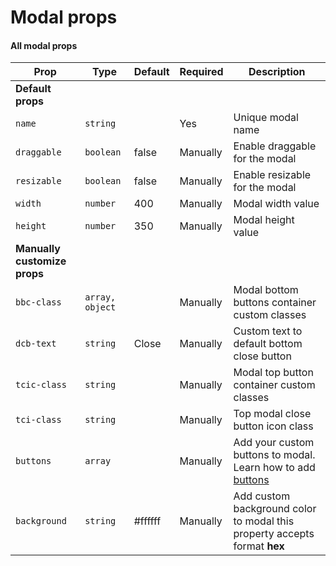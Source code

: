 # Modal props

#### All modal props

| **Prop**                     | **Type**        | **Default** | **Required** | **Description**                                                                                   |
|------------------------------|-----------------|-------------|--------------|---------------------------------------------------------------------------------------------------|
| **Default props**            |                 |             |              |                                                                                                   |
| `name`                       | `string`        |             | Yes          | Unique modal name                                                                                 |
| `draggable`                  | `boolean`       | false       | Manually     | Enable draggable for the modal                                                                    |
| `resizable`                  | `boolean`       | false       | Manually     | Enable resizable for the modal                                                                    |
| `width`                      | `number`        | 400         | Manually     | Modal width value                                                                                 |
| `height`                     | `number`        | 350         | Manually     | Modal height value                                                                                |
| **Manually customize props** |                 |             |              |                                                                                                   |
| `bbc-class`                  | `array, object` |             | Manually     | Modal bottom buttons container custom classes                                                     |
| `dcb-text`                   | `string`        | Close       | Manually     | Custom text to default bottom close button                                                        | 
| `tcic-class`                 | `string`        |             | Manually     | Modal top button container custom classes                                                         |  
| `tci-class`                  | `string`        |             | Manually     | Top modal close button icon class                                                                 |
| `buttons`                    | `array`         |             | Manually     | Add your custom buttons to modal.<br> Learn how to add <a href="/guide/modal-buttons">buttons</a> |
| `background`                 | `string`        | #ffffff     | Manually     | Add custom background color to modal this property accepts format **hex**                         |